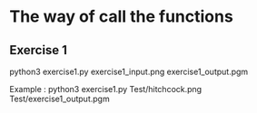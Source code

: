 # The way of call the functions

## Exercise 1
python3 exercise1.py exercise1_input.png exercise1_output.pgm 

Example : python3 exercise1.py Test/hitchcock.png Test/exercise1_output.pgm 

